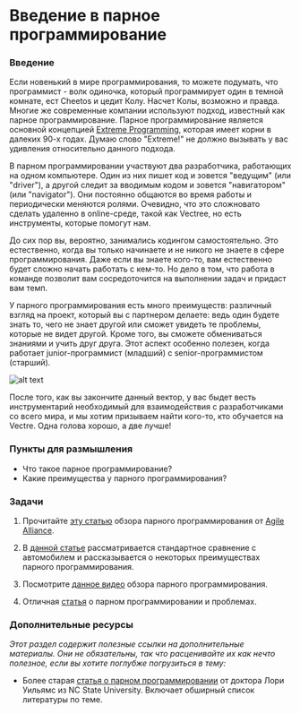 # Введение в парное программирование

### Введение

Если новенький в мире программирования, то можете подумать, что программист - волк одиночка, который программирует один в темной комнате, ест Cheetos и цедит Колу. Насчет Колы, возможно и правда. Многие же современные компании используют подход, известный как парное программирование. Парное программирование является основной концепцией [Extreme Programming](https://ru.wikipedia.org/wiki/%D0%AD%D0%BA%D1%81%D1%82%D1%80%D0%B5%D0%BC%D0%B0%D0%BB%D1%8C%D0%BD%D0%BE%D0%B5_%D0%BF%D1%80%D0%BE%D0%B3%D1%80%D0%B0%D0%BC%D0%BC%D0%B8%D1%80%D0%BE%D0%B2%D0%B0%D0%BD%D0%B8%D0%B5), которая имеет корни в далеких 90-х годах. Думаю слово "Extreme!" не должно вызывать у вас удивления относительно данного подхода.

В парном программировании участвуют два разработчика, работающих на одном компьютере. Один из них пишет код и зовется "ведущим" (или "driver"), а другой следит за вводимым кодом и зовется "навигатором" (или "navigator"). Они постоянно общаются во время работы и периодически меняются ролями. Очевидно, что это сложновато сделать удаленно в online-среде, такой как Vectree, но есть инструменты, которые помогут нам.

До сих пор вы, вероятно, занимались кодингом самостоятельно. Это естественно, когда вы только начинаете и не никого не знаете в сфере программирования. Даже если вы знаете кого-то, вам естественно будет сложно начать работать с кем-то. Но дело в том, что работа в команде позволит вам сосредоточится на выполнении задач и придаст вам темп.

У парного программирования есть много преимуществ: различный взгляд на проект, который вы с партнером делаете: ведь один будете знать то, чего не знает другой или сможет увидеть те проблемы, которые не видет другой. Кроме того, вы сможете обмениваться знаниями и учить друг друга. Этот аспект особенно полезен, когда работает junior-программист (младший) с senior-программистом (старший).

![alt text](https://user-images.githubusercontent.com/4215285/58506114-3a51e080-8197-11e9-8faa-7a782a7f1fd0.jpg)

После того, как вы закончите данный вектор, у вас быдет весть инструментарий необходимый для взаимодействия с разработчиками со всего мира, и мы хотим призываем найти кого-то, кто обучается на Vectre. Одна голова хорошо, а две лучше!

### Пункты для размышления

- Что такое парное программирование?
- Какие преимущества у парного программирования?

### Задачи

1. Прочитайте [эту статью](https://www.agilealliance.org/glossary/pairing/) обзора парного программирования от [Agile Alliance](https://www.agilealliance.org/).

2. В [данной статье](http://techcrunch.com/2012/03/17/pair-programming-considered-extremely-beneficial/) рассматривается стандартное сравнение с автомобилем и рассказывается о некоторых преимуществах парного программирования.

3. Посмотрите [данное видео](https://www.youtube.com/watch?v=qh1O4zHmNS8) обзора парного программирования.

4. Отличная [статья](https://habr.com/ru/post/151563/) о парном программировании и проблемах.

### Дополнительные ресурсы

_Этот раздел содержит полезные ссылки на дополнительные материалы. Они не обязательны, так что расценивайте их как нечто полезное, если вы хотите поглубже погрузиться в тему:_

- Более старая [статья о парном программировании](http://collaboration.csc.ncsu.edu/laurie/pair.html) от доктора Лори Уильямс из NC State University. Включает обширный список литературы по теме.
